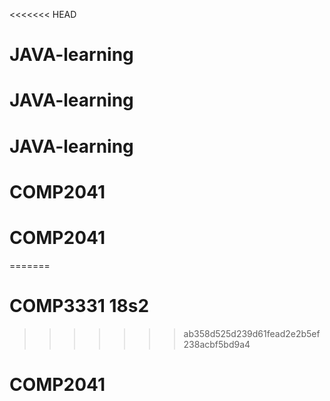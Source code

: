<<<<<<< HEAD
# JAVA-learning
# JAVA-learning
# JAVA-learning
# COMP2041
# COMP2041
=======
# COMP3331 18s2
>>>>>>> ab358d525d239d61fead2e2b5ef238acbf5bd9a4
# COMP2041
